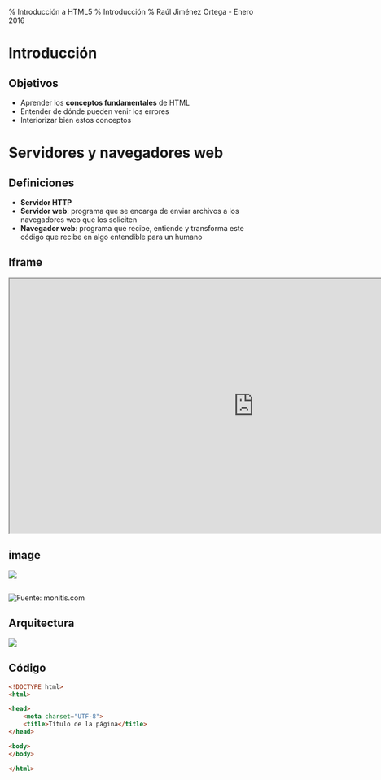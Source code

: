 % Introducción a HTML5
% Introducción
% Raúl Jiménez Ortega - Enero 2016

# Introducción

## Objetivos

- Aprender los **conceptos fundamentales** de HTML
- Entender de dónde pueden venir los errores
- Interiorizar bien estos conceptos

# Servidores y navegadores web

## Definiciones

- **Servidor HTTP**
- **Servidor web**: programa que se encarga de enviar archivos a los navegadores web que los soliciten 
- **Navegador web**: programa que recibe, entiende y transforma este código que recibe en algo entendible para un humano

## Iframe
<iframe webkitallowfullscreen="" mozallowfullscreen="" allowfullscreen="" sandbox="allow-forms allow-scripts allow-popups allow-same-origin allow-pointer-lock" data-src="http://jsbin.com/yuteti/edit?output" src="http://jsbin.com/yuteti/edit?output" style="width: 960px;height: 500px;"></iframe>

## image
<img src="https://git.gitbook.com/raw/hhkaos/introduccion-a-html5/master/images/Alexa_top-servers.png?token=aGhrYW9zOmNjZWEzYzUwLTdlNWItNGVjOC05MzA0LTkxZDdhMWUxOGZhOA%3D%3D">

## 
![Fuente: monitis.com](https://git.gitbook.com/raw/hhkaos/introduccion-a-html5/master/images/Alexa_top-servers.png?token=aGhrYW9zOmNjZWEzYzUwLTdlNWItNGVjOC05MzA0LTkxZDdhMWUxOGZhOA%3D%3D)

## Arquitectura

![](https://git.gitbook.com/raw/hhkaos/introduccion-a-html5/master/images/client-server.png?token=aGhrYW9zOmNjZWEzYzUwLTdlNWItNGVjOC05MzA0LTkxZDdhMWUxOGZhOA%3D%3D)

## Código

~~~~html
<!DOCTYPE html>
<html>

<head>
    <meta charset="UTF-8">
    <title>Título de la página</title>
</head>

<body>
</body>

</html>
~~~~